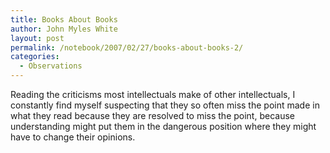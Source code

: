 ```yaml
---
title: Books About Books
author: John Myles White
layout: post
permalink: /notebook/2007/02/27/books-about-books-2/
categories:
  - Observations
---
```


Reading the criticisms most intellectuals make of other intellectuals, I constantly find myself suspecting that they so often miss the point made in what they read because they are resolved to miss the point, because understanding might put them in the dangerous position where they might have to change their opinions.
